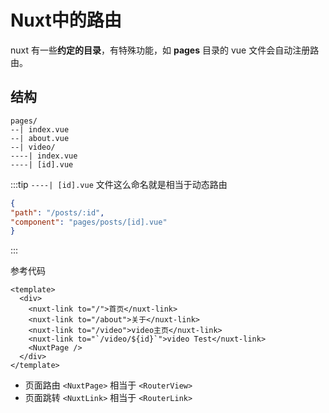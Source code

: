 # Nuxt中的路由

nuxt 有一些**约定的目录**，有特殊功能，如 **pages** 目录的 vue 文件会自动注册路由。
## 结构
```
pages/
--| index.vue
--| about.vue
--| video/
----| index.vue
----| [id].vue
```
:::tip
`----| [id].vue` 文件这么命名就是相当于动态路由

```json
{
"path": "/posts/:id",
"component": "pages/posts/[id].vue"
}
```
:::

参考代码
```vue
<template>
  <div>
    <nuxt-link to="/">首页</nuxt-link>
    <nuxt-link to="/about">关于</nuxt-link>
    <nuxt-link to="/video">video主页</nuxt-link>
    <nuxt-link to="`/video/${id}`">video Test</nuxt-link>
    <NuxtPage />
  </div>
</template>
```
- 页面路由 `<NuxtPage>` 相当于 `<RouterView>`
- 页面跳转 `<NuxtLink>` 相当于 `<RouterLink>`
